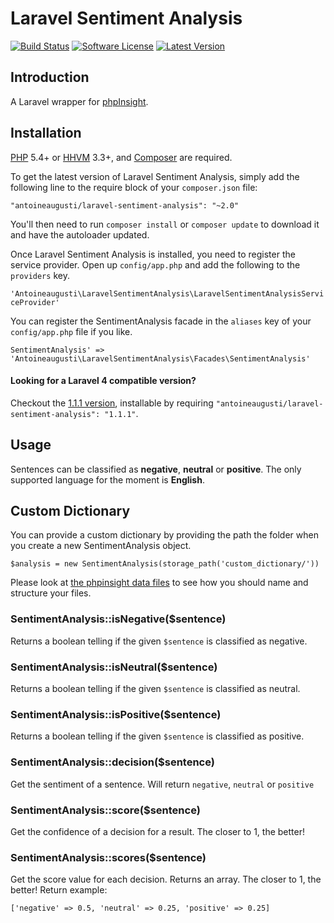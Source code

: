 Laravel Sentiment Analysis
===============


[![Build Status](https://img.shields.io/travis/AntoineAugusti/laravel-sentiment-analysis/master.svg?style=flat)](https://travis-ci.org/AntoineAugusti/laravel-sentiment-analysis)
[![Software License](https://img.shields.io/badge/license-Apache%202.0-brightgreen.svg?style=flat)](LICENSE.md)
[![Latest Version](https://img.shields.io/github/release/AntoineAugusti/laravel-sentiment-analysis.svg?style=flat)](https://github.com/AntoineAugusti/laravel-sentiment-analysis/releases)

## Introduction
A Laravel wrapper for [phpInsight](https://github.com/JWHennessey/phpInsight).

## Installation

[PHP](https://php.net) 5.4+ or [HHVM](http://hhvm.com) 3.3+, and [Composer](https://getcomposer.org) are required.

To get the latest version of Laravel Sentiment Analysis, simply add the following line to the require block of your `composer.json` file:

```
"antoineaugusti/laravel-sentiment-analysis": "~2.0"
```

You'll then need to run `composer install` or `composer update` to download it and have the autoloader updated.

Once Laravel Sentiment Analysis is installed, you need to register the service provider. Open up `config/app.php` and add the following to the `providers` key.

`'Antoineaugusti\LaravelSentimentAnalysis\LaravelSentimentAnalysisServiceProvider'`

You can register the SentimentAnalysis facade in the `aliases` key of your `config/app.php` file if you like.

`SentimentAnalysis' => 'Antoineaugusti\LaravelSentimentAnalysis\Facades\SentimentAnalysis'`

#### Looking for a Laravel 4 compatible version?
Checkout the [1.1.1 version](https://github.com/AntoineAugusti/laravel-sentiment-analysis/releases/tag/v1.1.1), installable by requiring `"antoineaugusti/laravel-sentiment-analysis": "1.1.1"`.

## Usage
Sentences can be classified as **negative**, **neutral** or **positive**. The only supported language for the moment is **English**.

## Custom Dictionary
You can provide a custom dictionary by providing the path the folder when you create a new SentimentAnalysis object.

`$analysis = new SentimentAnalysis(storage_path('custom_dictionary/'))` 

Please look at [the phpinsight data files](https://github.com/JWHennessey/phpInsight/tree/master/lib/PHPInsight/data) to see how you should name and structure your files. 

### SentimentAnalysis::isNegative($sentence)
Returns a boolean telling if the given `$sentence` is classified as negative.

### SentimentAnalysis::isNeutral($sentence)
Returns a boolean telling if the given `$sentence` is classified as neutral.

### SentimentAnalysis::isPositive($sentence)
Returns a boolean telling if the given `$sentence` is classified as positive.

### SentimentAnalysis::decision($sentence)
Get the sentiment of a sentence. Will return `negative`, `neutral` or `positive`

### SentimentAnalysis::score($sentence)
Get the confidence of a decision for a result. The closer to 1, the better!

### SentimentAnalysis::scores($sentence)
Get the score value for each decision. Returns an array. The closer to 1, the better! Return example:

	['negative' => 0.5, 'neutral' => 0.25, 'positive' => 0.25]
